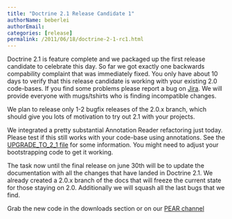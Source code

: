 ```yaml
---
title: "Doctrine 2.1 Release Candidate 1"
authorName: beberlei
authorEmail:
categories: [release]
permalink: /2011/06/18/doctrine-2-1-rc1.html
---
```

Doctrine 2.1 is feature complete and we packaged up the first release
candidate to celebrate this day. So far we got exactly one backwards
compability complaint that was immediately fixed. You only have about 10
days to verify that this release candidate is working with your existing
2.0 code-bases. If you find some problems please report a bug on
[Jira](https://www.doctrine-project.org). We will provide everyone with
mugs/tshirts who is finding incompatible changes.

We plan to release only 1-2 bugfix releases of the 2.0.x branch, which
should give you lots of motivation to try out 2.1 with your projects.

We integrated a pretty substantial Annotation Reader refactoring just
today. Please test if this still works with your code-base using
annotations. See the [UPGRADE\_TO\_2\_1 file](https://github.com/doctrine/orm/blob/master/UPGRADE.md#upgrade-to-21)
for some information. You might need to adjust your bootstrapping code
to get it working.

The task now until the final release on june 30th will be to update the
documentation with all the changes that have landed in Doctrine 2.1. We
already created a 2.0.x branch of the docs that will freeze the current
state for those staying on 2.0. Additionally we will squash all the last
bugs that we find.

Grab the new code in the downloads section or on our [PEAR
channel](http://pear.doctrine-project.org)
